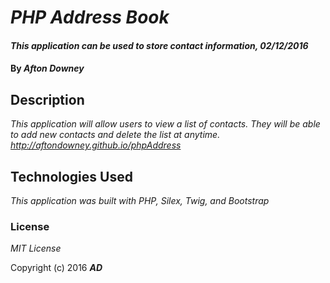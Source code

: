 # _PHP Address Book_

#### _This application can be used to store contact information, 02/12/2016_

#### By _**Afton Downey**_

## Description

_This application will allow users to view a list of contacts. They will be able to add new contacts and delete the list at anytime. http://aftondowney.github.io/phpAddress_

## Technologies Used

_This application was built with PHP, Silex, Twig, and Bootstrap_

### License

*MIT License*

Copyright (c) 2016 **_AD_**